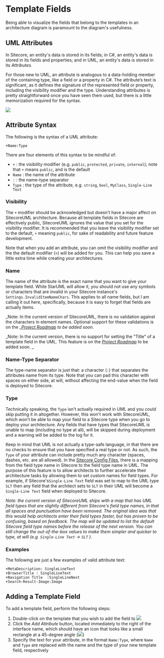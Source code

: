 # Template Fields

Being able to visualize the fields that belong to the templates in an architecture diagram is paramount to the diagram's usefulness.

## UML Attributes

In Sitecore, an entity's data is stored in its fields; in C\#, an entity's data is stored in its fields and properties; and in UML, an entity's data is stored in its _Attributes_.

For those new to UML, an attribute is analogous to a data-holding member of the containing type, like a field or a property in C\#. The attribute’s text is significant, as it defines the signature of the represented field or property, including the visibility modifier and the type. Understanding attributes is pretty straightforward once you have seen them used, but there is a little memorization required for the syntax.

![](https://github.com/zkniebel/SitecoreUML/blob/master/Documentation/assets/StarUML-Attribute-Attributes.png?raw=true)

## Attribute Syntax

The following is the syntax of a UML attribute:

`+Name:Type`

There are four elements of this syntax to be mindful of:

* `+` : the visibility modifier \(e.g. `public`, `protected`, `private`, `internal`\); note that `+` means `public`, and is the default
* `Name` : the name of the attribute
* `:` : the name-type separator
* `Type` : the type of the attribute, e.g. `string`, `bool`, `MyClass`, `Single-Line Text`

### Visibility

The `+` modifier should be acknowledged but doesn't have a major affect on SitecoreUML architecture. Because all template fields in Sitecore are effectively public, SitecoreUML ignores the value that you set for the visibility modifier. It is recommended that you leave the visibility modifier set to the default, `+` meaning `public`, for sake of readability and future feature development.

Note that when you add an attribute, you can omit the visibility modifier and the the default modifier \(`+`\) will be added for you. This can help you save a little extra time while creating your architectures.

### Name

The name of the attribute is the exact name that you want to give your template field. While StarUML will allow it, you should not use any symbols or characters that are invalid in your Sitecore instance's `Settings.InvalidItemNameChars`. This applies to all name fields, but I am calling it out here, specifically, because it is easy to forget that fields are actually items.

_Note: In the current version of SitecoreUML, there is no validation against the characters in element names. Optional support for these validations is on the _[_Project Roadmap_](/chapter1.md) _to be added soon_.

_Note: In the current version, there is no support for setting the "Title" of a template field in the UML. This feature is on the _[_Project Roadmap_](/chapter1.md)_ to be added soon. _

### Name-Type Separator

The type-name separator is just that: a character \(`:`\) that separates the attributes name from its type. Note that you can pad this character with spaces on either side, at will, without affecting the end-value when the field is deployed to Sitecore.

### Type

Technically speaking, the `Type` isn't actually required in UML and you _could_ skip putting it in altogether. However, this won't work with SitecoreUML, which won't be able to map your field to a Sitecore type when you go to deploy your architecture. Any fields that have types that SitecoreUML is unable to map \(including no type at all\), will be skipped during deployment and a warning will be added to the log for it.

Keep in mind that UML is not actually a type-safe language, in that there are no checks to ensure that you have specified a real type or not. As such, the `Type` of your attribute can include pretty much any character \(spaces, dashes, etc. are all allowed\). In the [Sitecore Config Files](/guide/sitecore-configuration.md), there is a mapping from the field type name in Sitecore to the field type name in UML. The purpose of this feature is to allow architects to further accelerate their architecture tasks by allowing them to set custom names for field types. For example, if Sitecore's`Single-Line Text` field was set to map to the UML type `SLT` then any field that the architect sets to `SLT` in their UML will become a `Single-Line Text` field when deployed to Sitecore.

_Note: the current version of SitecoreUML ships with a map that has UML field types that are slightly different from Sitecore's field type names, in that all spaces and punctuation have been removed. The original idea was that this would help architects enter their field types faster, but has proven to be confusing, based on feedback. The map will be updated to list the default Sitecore field type names before the release of the next version. You can still change the out-of-the-box values to make them simpler and quicker to type, at will \(e.g. _`Single-Line Text`_ -&gt; _`SLT`_ \)._

### Examples

The following are just a few examples of valid attribute text:

```
+MetaDescription: SingleLineText
+BrowserTitle : SingleLineText
+Navigation Title  :SingleLineNext
+Search-Result-Image:Image
```

## Adding a Template Field

To add a template field, perform the following steps:

1. Double-click on the template that you wish to add the field to ![](https://github.com/zkniebel/SitecoreUML/blob/master/Documentation/assets/StarUML-Attribute-Add.png?raw=true)
2. Click the _Add Attribute_ button, located immediately to the right of the interface name, which should have an icon that looks like a small rectangle at a 45-degree angle \(![](https://github.com/zkniebel/SitecoreUML/blob/master/Documentation/assets/StarUML-Attribute-Add-Button.png?raw=true)\)
3. Specify the text for your attribute, in the format `Name:Type`, where `Name` and `Type` are replaced with the name and the type of your new template field, respectively



